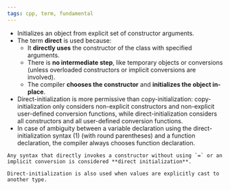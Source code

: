 ```yaml
---
tags: cpp, term, fundamental
---
```

- Initializes an object from explicit set of constructor arguments.
- The term **direct** is used because:
	- It **directly uses** the constructor of the class with specified arguments.
	- There is **no intermediate step**, like temporary objects or conversions (unless overloaded constructors or implicit conversions are involved).
	- The compiler **chooses the constructor** and **initializes the object in-place**.
- Direct-initialization is more permissive than copy-initialization: copy-initialization only considers non-explicit constructors and non-explicit user-defined conversion functions, while direct-initialization considers all constructors and all user-defined conversion functions. 
- In case of ambiguity between a variable declaration using the direct-initialization syntax (1) (with round parentheses) and a function declaration, the compiler always chooses function declaration.

```ad-tip
Any syntax that directly invokes a constructor without using `=` or an implicit conversion is considered **direct initialization**.
```

```ad-note
Direct-initialization is also used when values are explicitly cast to another type.
```